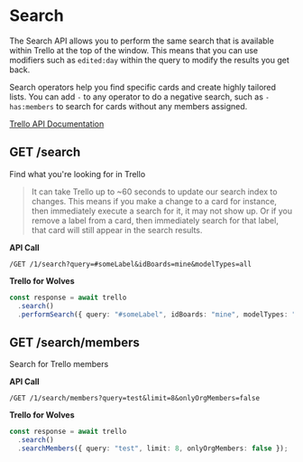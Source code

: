 # Search

The Search API allows you to perform the same search that is available within Trello
at the top of the window. This means that you can use modifiers such as `edited:day`
within the query to modify the results you get back.

Search operators help you find specific cards and create highly tailored lists. You can
add `-` to any operator to do a negative search, such as `-has:members` to search for
cards without any members assigned.

[Trello API Documentation](https://developers.trello.com/reference#search)

## GET /search

Find what you're looking for in Trello

> It can take Trello up to ~60 seconds to update our search index to changes.
> This means if you make a change to a card for instance, then immediately
> execute a search for it, it may not show up. Or if you remove a label from a
> card, then immediately search for that label, that card will still appear in
> the search results.

**API Call**

```
/GET /1/search?query=#someLabel&idBoards=mine&modelTypes=all
```

**Trello for Wolves**

```typescript
const response = await trello
  .search()
  .performSearch({ query: "#someLabel", idBoards: "mine", modelTypes: "all" });
```

## GET /search/members

Search for Trello members

**API Call**

```
/GET /1/search/members?query=test&limit=8&onlyOrgMembers=false
```

**Trello for Wolves**

```typescript
const response = await trello
  .search()
  .searchMembers({ query: "test", limit: 8, onlyOrgMembers: false });
```

